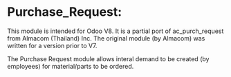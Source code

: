 Purchase_Request:
=================


This module is intended for Odoo V8. It is a partial port of ac_purch_request
 from Almacom (Thailand) Inc. The original module (by Almacom) was written for
 a version prior to V7.


The Purchase Request module allows interal demand to be created (by employees) 
for material/parts to be ordered.
